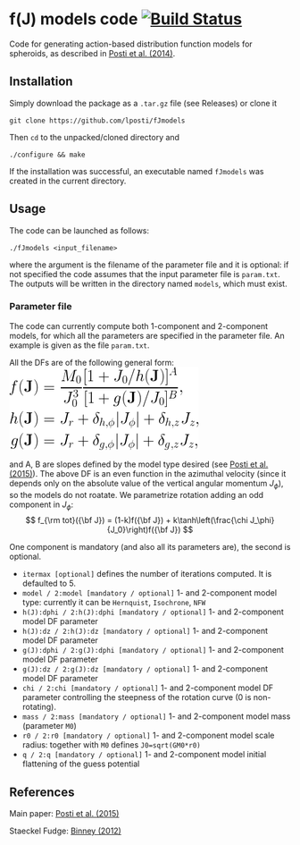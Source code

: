 # f(J) models code  [![Build Status](https://drone.io/github.com/lposti/fJmodels/status.png)](https://drone.io/github.com/lposti/fJmodels/latest) 

Code for generating action-based distribution function models for spheroids,
as described in [Posti et al. (2014)](http://adsabs.harvard.edu/abs/2014arXiv1411.7897P).

## Installation

Simply download the package as a `.tar.gz` file (see Releases) or clone it
```
git clone https://github.com/lposti/fJmodels
```

Then `cd` to the unpacked/cloned directory and
```
./configure && make
```

If the installation was successful, an executable named `fJmodels` was created in the current directory.

## Usage

The code can be launched as follows:
```
./fJmodels <input_filename>
```
where the argument is the filename of the parameter file and it is optional: if not specified the code assumes that the input parameter file is `param.txt`.
The outputs will be written in the directory named `models`, which must exist.

### Parameter file

The code can currently compute both 1-component and 2-component models, for which all the parameters are specified in the parameter file.
An example is given as the file `param.txt`.

All the DFs are of the following general form:
![alt text][DF]

[DF]: doc/imgs/DF.png "Distribution Function"
and A, B are slopes defined by the model type desired (see [Posti et al. (2015)](http://adsabs.harvard.edu/abs/2015MNRAS.447.3060P)).
The above DF is an even function in the azimuthal velocity (since it depends only on the absolute value of the vertical angular momentum $J_\phi$), so the models do not roatate. We parametrize rotation adding an odd component in $J_\phi$:
$$
f_{\rm tot}({\bf J}) = (1-k)f({\bf J}) + k\tanh\left(\frac{\chi J_\phi}{J_0}\right)f({\bf J})
$$


One component is mandatory (and also all its parameters are), the second is optional.
- `itermax [optional]` defines the number of iterations computed. It is defaulted to 5.
- `model / 2:model [mandatory / optional]` 1- and 2-component model type: currently it can be `Hernquist`, `Isochrone`, `NFW`
- `h(J):dphi / 2:h(J):dphi [mandatory / optional]` 1- and 2-component model DF parameter
- `h(J):dz / 2:h(J):dz [mandatory / optional]` 1- and 2-component model DF parameter
- `g(J):dphi / 2:g(J):dphi [mandatory / optional]` 1- and 2-component model DF parameter
- `g(J):dz / 2:g(J):dz [mandatory / optional]` 1- and 2-component model DF parameter
- `chi / 2:chi [mandatory / optional]` 1- and 2-component model DF parameter controlling the steepness of the rotation curve (0 is non-rotating).
- `mass / 2:mass [mandatory / optional]` 1- and 2-component model mass (parameter `M0`)
- `r0 / 2:r0 [mandatory / optional]` 1- and 2-component model scale radius: together with `M0` defines `J0=sqrt(GM0*r0)`
- `q / 2:q [mandatory / optional]` 1- and 2-component model initial flattening of the guess potential

## References

Main paper: [Posti et al. (2015)](http://adsabs.harvard.edu/abs/2015MNRAS.447.3060P)

Staeckel Fudge: [Binney (2012)](http://adsabs.harvard.edu/abs/2012MNRAS.426.1324B)
